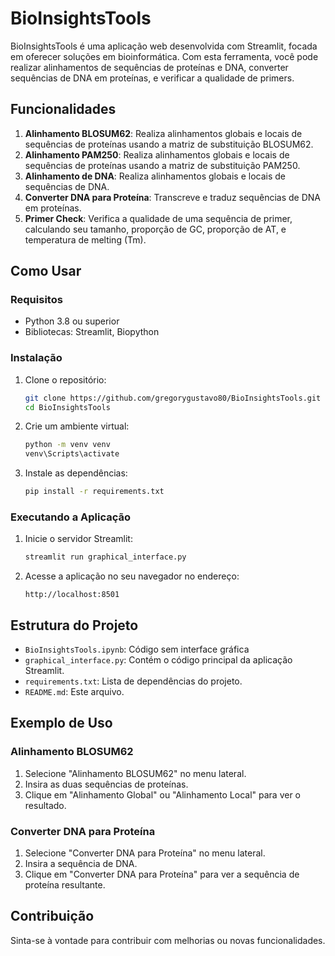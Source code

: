 # BioInsightsTools

BioInsightsTools é uma aplicação web desenvolvida com Streamlit, focada em oferecer soluções em bioinformática. Com esta ferramenta, você pode realizar alinhamentos de sequências de proteínas e DNA, converter sequências de DNA em proteínas, e verificar a qualidade de primers.

## Funcionalidades

1. **Alinhamento BLOSUM62**: Realiza alinhamentos globais e locais de sequências de proteínas usando a matriz de substituição BLOSUM62.
2. **Alinhamento PAM250**: Realiza alinhamentos globais e locais de sequências de proteínas usando a matriz de substituição PAM250.
3. **Alinhamento de DNA**: Realiza alinhamentos globais e locais de sequências de DNA.
4. **Converter DNA para Proteína**: Transcreve e traduz sequências de DNA em proteínas.
5. **Primer Check**: Verifica a qualidade de uma sequência de primer, calculando seu tamanho, proporção de GC, proporção de AT, e temperatura de melting (Tm).

## Como Usar

### Requisitos

- Python 3.8 ou superior
- Bibliotecas: Streamlit, Biopython

### Instalação

1. Clone o repositório:

    ```bash
    git clone https://github.com/gregorygustavo80/BioInsightsTools.git
    cd BioInsightsTools
    ```

2. Crie um ambiente virtual:

    ```bash
    python -m venv venv
   venv\Scripts\activate
    ```

3. Instale as dependências:

    ```bash
    pip install -r requirements.txt
    ```

### Executando a Aplicação

1. Inicie o servidor Streamlit:

    ```bash
    streamlit run graphical_interface.py
    ```

2. Acesse a aplicação no seu navegador no endereço:

    ```
    http://localhost:8501
    ```

## Estrutura do Projeto

- `BioInsightsTools.ipynb`: Código sem interface gráfica
- `graphical_interface.py`: Contém o código principal da aplicação Streamlit.
- `requirements.txt`: Lista de dependências do projeto.
- `README.md`: Este arquivo.

## Exemplo de Uso

### Alinhamento BLOSUM62

1. Selecione "Alinhamento BLOSUM62" no menu lateral.
2. Insira as duas sequências de proteínas.
3. Clique em "Alinhamento Global" ou "Alinhamento Local" para ver o resultado.


### Converter DNA para Proteína

1. Selecione "Converter DNA para Proteína" no menu lateral.
2. Insira a sequência de DNA.
3. Clique em "Converter DNA para Proteína" para ver a sequência de proteína resultante.


## Contribuição

Sinta-se à vontade para contribuir com melhorias ou novas funcionalidades. 

